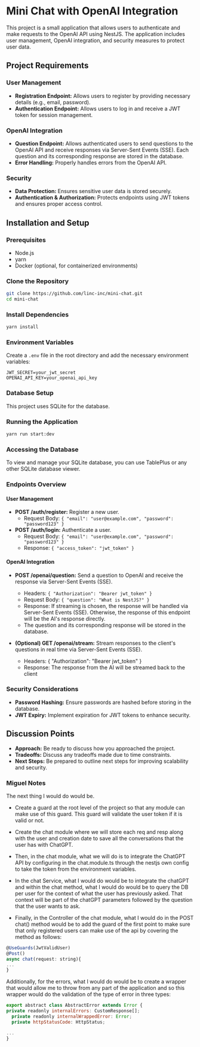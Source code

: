 # Mini Chat with OpenAI Integration

This project is a small application that allows users to authenticate and make requests to the OpenAI API using NestJS. The application includes user management, OpenAI integration, and security measures to protect user data.

## Project Requirements

### User Management
- **Registration Endpoint:** Allows users to register by providing necessary details (e.g., email, password).
- **Authentication Endpoint:** Allows users to log in and receive a JWT token for session management.

### OpenAI Integration
- **Question Endpoint:** Allows authenticated users to send questions to the OpenAI API and receive responses via Server-Sent Events (SSE). Each question and its corresponding response are stored in the database.
- **Error Handling:** Properly handles errors from the OpenAI API.

### Security
- **Data Protection:** Ensures sensitive user data is stored securely.
- **Authentication & Authorization:** Protects endpoints using JWT tokens and ensures proper access control.

## Installation and Setup

### Prerequisites
- Node.js
- yarn
- Docker (optional, for containerized environments)

### Clone the Repository
```bash
git clone https://github.com/linc-inc/mini-chat.git
cd mini-chat
```

### Install Dependencies
```bash
yarn install
```

### Environment Variables
Create a `.env` file in the root directory and add the necessary environment variables:
```
JWT_SECRET=your_jwt_secret
OPENAI_API_KEY=your_openai_api_key
```

### Database Setup
This project uses SQLite for the database.

### Running the Application
```bash
yarn run start:dev
```

### Accessing the Database
To view and manage your SQLite database, you can use TablePlus or any other SQLite database viewer.

### Endpoints Overview

#### User Management
- **POST /auth/register:** Register a new user.
  - Request Body: `{ "email": "user@example.com", "password": "password123" }`
- **POST /auth/login:** Authenticate a user.
  - Request Body: `{ "email": "user@example.com", "password": "password123" }`
  - Response: `{ "access_token": "jwt_token" }`

#### OpenAI Integration
- **POST /openai/question:** Send a question to OpenAI and receive the response via Server-Sent Events (SSE).
  - Headers: `{ "Authorization": "Bearer jwt_token" }`
  - Request Body: `{ "question": "What is NestJS?" }`
  - Response: If streaming is chosen, the response will be handled via Server-Sent Events (SSE). Otherwise, the response of this endpoint will be the AI's response directly.
  - The question and its corresponding response will be stored in the database.

- **(Optional) GET /openai/stream:** Stream responses to the client's questions in real time via Server-Sent Events (SSE).
  - Headers: { "Authorization": "Bearer jwt_token" }
  - Response: The response from the AI will be streamed back to the client


### Security Considerations
- **Password Hashing:** Ensure passwords are hashed before storing in the database.
- **JWT Expiry:** Implement expiration for JWT tokens to enhance security.

## Discussion Points
- **Approach:** Be ready to discuss how you approached the project.
- **Tradeoffs:** Discuss any tradeoffs made due to time constraints.
- **Next Steps:** Be prepared to outline next steps for improving scalability and security.



### Miguel Notes

The next thing I would do would be.

- Create a guard at the root level of the project so that any module can make use of this guard. This guard will validate the user token if it is valid or not. 

- Create the chat module where we will store each req and resp along with the user and creation date to save all the conversations that the user has with ChatGPT.

- Then, in the chat module, what we will do is to integrate the ChatGPT API by configuring in the chat.module.ts through the nestjs own config to take the token from the environment variables.

- In the chat Service, what I would do would be to integrate the chatGPT and within the chat method, what I would do would be to query the DB per user for the context of what the user has previously asked. That context will be part of the chatGPT parameters followed by the question that the user wants to ask. 

- Finally, in the Controller of the chat module, what I would do in the POST chat() method would be to add the guard of the first point to make sure that only registered users can make use of the api by covering the method as follows:

```js
@UseGuards(JwtValidUser)
@Post()
async chat(request: string){
...
}
```

Additionally, for the errors, what I would do would be to create a wrapper that would allow me to throw from any part of the application and so this wrapper would do the validation of the type of error in three types:

```js
export abstract class AbstractError extends Error {
private readonly internalErrors: CustomResponse[];
  private readonly internalWrappedError: Error;
  private httpStatusCode: HttpStatus;

...
}
```